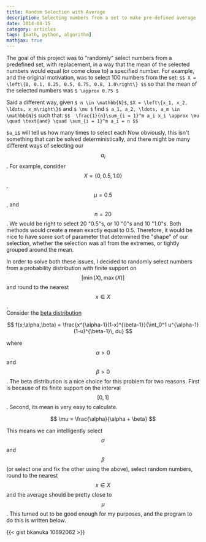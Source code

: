 ```yaml
---
title: Random Selection with Average
description: Selecting numbers from a set to make pre-defined average
date: 2014-04-15
category: articles
tags: [math, python, algorithm]
mathjax: true
---
```


The goal of this project was to "randomly" select numbers from a predefined set, with replacement, in a way that the mean of the selected numbers would equal (or come close to) a specified number.
For example, and the original motivation, was to select 100 numbers from the set:
`$$ X = \left\{0, 0.1, 0.25, 0.5, 0.75, 0.8, 1.0\right\} $$`
so that the mean of the selected numbers was `$ \approx 0.75 $`

Said a different way, given
`$ n \in \mathbb{N}$`, `$X = \left\{x_1, x_2, \ldots, x_m\right\}$` and `$ \mu $`
find `$ a_1, a_2, \ldots, a_m \in \mathbb{N}$` such that:
`
$$ 
\frac{1}{n}\sum_{i = 1}^m a_i x_i \approx \mu 
\quad \text{and} \quad
\sum_{i = 1}^m a_i = n
$$
`

`$a_i$` will tell us how many times to select each 
Now obviously, this isn't something that can be solved deterministically, and there might be many different ways of selecting our $$ a_i $$.
For example, consider $$ X = \left\{0, 0.5, 1.0\right\} $$, $$ \mu = 0.5 $$, and $$ n = 20 $$.
We would be right to select 20 "0.5"s, or 10 "0"s and 10 "1.0"s.
Both methods would create a mean exactly equal to 0.5.
Therefore, it would be nice to have some sort of parameter that determined the "shape" of our selection, whether the selection was all from the extremes, or tightly grouped around the mean.

In order to solve both these issues, I decided to randomly select numbers from a probability distribution with finite support on $$ [\min(X), \max(X)] $$ and round to the nearest $$ x \in X $$.  
Consider the [beta distribution](http://en.wikipedia.org/wiki/Beta_distribution) 

$$ f(x;\alpha,\beta) = \frac{x^{\alpha-1}(1-x)^{\beta-1}}{\int_0^1 u^{\alpha-1} (1-u)^{\beta-1}\, du} $$

where $$ \alpha > 0 $$ and $$ \beta > 0 $$.
The beta distribution is a nice choice for this problem for two reasons. 
First is because of its finite support on the interval $$ [0, 1] $$.
Second, its mean is very easy to calculate.

$$ \mu = \frac{\alpha}{\alpha + \beta} $$

This means we can intelligently select $$ \alpha $$ and $$ \beta $$ (or select one and fix the other using the above), select random numbers, round to the nearest $$x \in X $$ and the average should be pretty close to $$ \mu $$. This turned out to be good enough for my purposes, and the program to do this is written below.

{{< gist bkanuka 10692062 >}}

